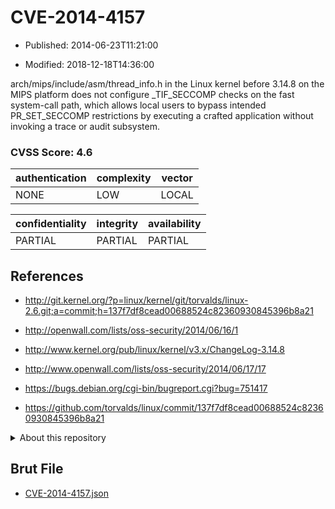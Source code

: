 # CVE-2014-4157

- Published: 2014-06-23T11:21:00

- Modified: 2018-12-18T14:36:00

arch/mips/include/asm/thread_info.h in the Linux kernel before 3.14.8 on the MIPS platform does not configure _TIF_SECCOMP checks on the fast system-call path, which allows local users to bypass intended PR_SET_SECCOMP restrictions by executing a crafted application without invoking a trace or audit subsystem.

### CVSS Score: **4.6**

| authentication | complexity | vector |
| --- | --- | --- |
| NONE | LOW | LOCAL |

| confidentiality | integrity | availability |
| --- | --- | --- |
| PARTIAL | PARTIAL | PARTIAL |

## References

* http://git.kernel.org/?p=linux/kernel/git/torvalds/linux-2.6.git;a=commit;h=137f7df8cead00688524c82360930845396b8a21

* http://openwall.com/lists/oss-security/2014/06/16/1

* http://www.kernel.org/pub/linux/kernel/v3.x/ChangeLog-3.14.8

* http://www.openwall.com/lists/oss-security/2014/06/17/17

* https://bugs.debian.org/cgi-bin/bugreport.cgi?bug=751417

* https://github.com/torvalds/linux/commit/137f7df8cead00688524c82360930845396b8a21

<details>
<summary>About this repository</summary> 

  This repository is part of the project [Live Hack CVE](https://github.com/Live-Hack-CVE). Main website can be found [www.live-hack.org](https://www.live-hack.org) 
  
  Made by [Sn0wAlice](https://github.com/Sn0wAlice) for the people that care about security and need to have a feed of the latest CVEs. Hope you enjoy it, don't forget to star the repo and follow me on [Twitter](https://twitter.com/Sn0wAlice) and [Github](https://github.com/Sn0wAlice). And that is my [personnal website](https://www.alice-snow.me/)

  - [Home Page](https://github.com/Live-Hack-CVE)
  - [Framework](https://github.com/Live-Hack-CVE/cve-framework)
  - [CVE database](https://github.com/Live-Hack-CVE/full_database)
  - [Changelog](https://github.com/Live-Hack-CVE/Changelog)
</details>

## Brut File

* [CVE-2014-4157.json](https://raw.githubusercontent.com/Live-Hack-CVE/full_database/main/cves/2014/CVE-2014-4157.json)

